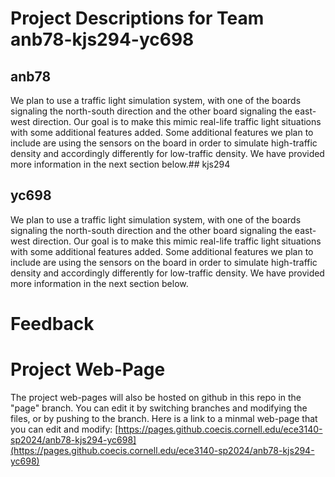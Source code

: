 # Project Descriptions for Team anb78-kjs294-yc698

## anb78
We plan to use a traffic light simulation system, with one of the boards signaling the north-south direction and the other board signaling the east-west direction. Our goal is to make this mimic real-life traffic light situations with some additional features added. Some additional features we plan to include are using the sensors on the board in order to simulate high-traffic density and accordingly differently for low-traffic density. We have provided more information in the next section below.## kjs294
## yc698
We plan to use a traffic light simulation system, with one of the boards signaling the north-south direction and the other board signaling the east-west direction. Our goal is to make this mimic real-life traffic light situations with some additional features added. Some additional features we plan to include are using the sensors on the board in order to simulate high-traffic density and accordingly differently for low-traffic density. We have provided more information in the next section below.
# Feedback
# Project Web-Page

The project web-pages will also be hosted on github in this repo in the "page" branch. You can edit it by switching branches and modifying the files, or by pushing to the branch. Here is a link to a minmal web-page that you can edit and modify: [https://pages.github.coecis.cornell.edu/ece3140-sp2024/anb78-kjs294-yc698](https://pages.github.coecis.cornell.edu/ece3140-sp2024/anb78-kjs294-yc698)
